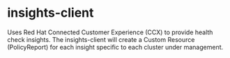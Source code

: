 # insights-client

Uses Red Hat Connected Customer Experience (CCX) to provide health check insights. The insights-client will create a Custom Resource (PolicyReport) for each insight specific to each cluster under management.
